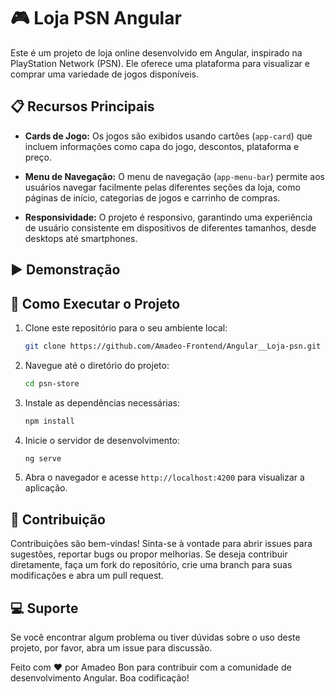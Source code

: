 # 🎮 Loja PSN Angular

Este é um projeto de loja online desenvolvido em Angular, inspirado na PlayStation Network (PSN). Ele oferece uma plataforma para visualizar e comprar uma variedade de jogos disponíveis.

## 📋 Recursos Principais

- **Cards de Jogo:** Os jogos são exibidos usando cartões (`app-card`) que incluem informações como capa do jogo, descontos, plataforma e preço.

- **Menu de Navegação:** O menu de navegação (`app-menu-bar`) permite aos usuários navegar facilmente pelas diferentes seções da loja, como páginas de início, categorias de jogos e carrinho de compras.

- **Responsividade:** O projeto é responsivo, garantindo uma experiência de usuário consistente em dispositivos de diferentes tamanhos, desde desktops até smartphones.

## ▶ Demonstração



## 🧾 Como Executar o Projeto

1. Clone este repositório para o seu ambiente local:

   ```bash
   git clone https://github.com/Amadeo-Frontend/Angular__Loja-psn.git
   ```

2. Navegue até o diretório do projeto:

   ```bash
   cd psn-store
   ```

3. Instale as dependências necessárias:

   ```bash
   npm install
   ```

4. Inicie o servidor de desenvolvimento:

   ```bash
   ng serve
   ```

5. Abra o navegador e acesse `http://localhost:4200` para visualizar a aplicação.

## 🧾 Contribuição

Contribuições são bem-vindas! Sinta-se à vontade para abrir issues para
sugestões, reportar bugs ou propor melhorias. Se deseja contribuir diretamente,
faça um fork do repositório, crie uma branch para suas modificações e abra um
pull request.

## 💻 Suporte

Se você encontrar algum problema ou tiver dúvidas sobre o uso deste projeto, por
favor, abra um issue para discussão.

Feito com ❤️ por Amadeo Bon para contribuir com a comunidade de desenvolvimento
Angular. Boa codificação!

